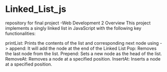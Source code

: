 # Linked_List_js
repository for final project -Web Development 2
 Overview
This project implements a singly linked list in JavaScript with the following key functionalities:


printList: Prints the contents of the list and corresponding next node using ->
append: It will add the node at the end of the Linked List
Pop: Removes the last node from the list.
Prepend: Sets a new node as the head of the list.
RemoveAt: Removes a node at a specified position.
InsertAt: Inserts a node at a specified position.
